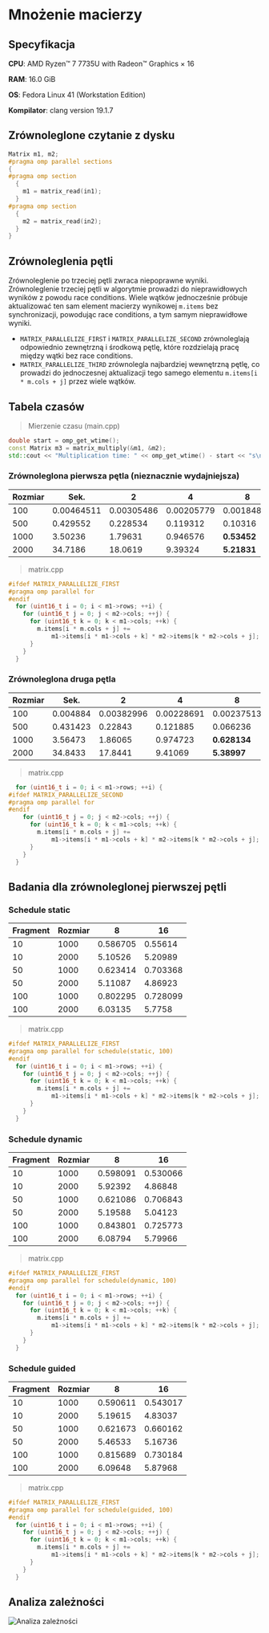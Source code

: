 # Mnożenie macierzy

## Specyfikacja

**CPU**: AMD Ryzen™ 7 7735U with Radeon™ Graphics × 16

**RAM**: 16.0 GiB

**OS**: Fedora Linux 41 (Workstation Edition)

**Kompilator**: clang version 19.1.7

## Zrównoleglone czytanie z dysku

```cpp
Matrix m1, m2;
#pragma omp parallel sections
{
#pragma omp section
  {
    m1 = matrix_read(in1);
  }
#pragma omp section
  {
    m2 = matrix_read(in2);
  }
}
```

## Zrównoleglenia pętli

Zrównoleglenie po trzeciej pętli zwraca niepoprawne wyniki.
Zrównoleglenie trzeciej pętli w algorytmie prowadzi do nieprawidłowych wyników
z powodu race conditions. Wiele wątków jednocześnie próbuje aktualizować ten sam
element macierzy wynikowej `m.items` bez synchronizacji,
powodując race conditions, a tym samym nieprawidłowe wyniki.

- `MATRIX_PARALLELIZE_FIRST` i `MATRIX_PARALLELIZE_SECOND` zrównoleglają
odpowiednio zewnętrzną i środkową pętlę,
które rozdzielają pracę między wątki bez race conditions.
- `MATRIX_PARALLELIZE_THIRD` zrównolegla najbardziej wewnętrzną pętlę,
co prowadzi do jednoczesnej aktualizacji tego samego elementu
`m.items[i * m.cols + j]` przez wiele wątków.

## Tabela czasów

> Mierzenie czasu (main.cpp)

```cpp
double start = omp_get_wtime();
const Matrix m3 = matrix_multiply(&m1, &m2);
std::cout << "Multiplication time: " << omp_get_wtime() - start << "s\n";
```

### Zrównoleglona pierwsza pętla (nieznacznie wydajniejsza)

| Rozmiar | Sek.       | 2          | 4          | 8           | 16           |
| ------- | ---------- | ---------- | ---------- | ----------- | ------------ |
| 100     | 0.00464511 | 0.00305486 | 0.00205779 | 0.00184894  | 0.00247097   |
| 500     | 0.429552   | 0.228534   | 0.119312   | 0.10316     | 0.0613549    |
| 1000    | 3.50236    | 1.79631    | 0.946576   | **0.53452** | **0.523507** |
| 2000    | 34.7186    | 18.0619    | 9.39324    | **5.21831** | **4.90127**  |

> matrix.cpp

```cpp
#ifdef MATRIX_PARALLELIZE_FIRST
#pragma omp parallel for
#endif
  for (uint16_t i = 0; i < m1->rows; ++i) {
    for (uint16_t j = 0; j < m2->cols; ++j) {
      for (uint16_t k = 0; k < m1->cols; ++k) {
        m.items[i * m.cols + j] +=
            m1->items[i * m1->cols + k] * m2->items[k * m2->cols + j];
      }
    }
  }
```

### Zrównoleglona druga pętla

| Rozmiar | Sek.       | 2          | 4          | 8            | 16           |
| ------- | ---------- | ---------- | ---------- | ------------ | ------------ |
| 100     | 0.004884   | 0.00382996 | 0.00228691 | 0.00237513   | 0.00300694   |
| 500     | 0.431423   | 0.22843    | 0.121885   | 0.066236     | 0.115295     |
| 1000    | 3.56473    | 1.86065    | 0.974723   | **0.628134** | **0.656047** |
| 2000    | 34.8433    | 17.8441    | 9.41069    | **5.38997**  | **6.14923**  |

> matrix.cpp

```cpp
  for (uint16_t i = 0; i < m1->rows; ++i) {
#ifdef MATRIX_PARALLELIZE_SECOND
#pragma omp parallel for
#endif
    for (uint16_t j = 0; j < m2->cols; ++j) {
      for (uint16_t k = 0; k < m1->cols; ++k) {
        m.items[i * m.cols + j] +=
            m1->items[i * m1->cols + k] * m2->items[k * m2->cols + j];
      }
    }
  }
```

## Badania dla zrównoleglonej pierwszej pętli

### Schedule static

| Fragment | Rozmiar | 8        | 16       |
| -------- | ------- | -------- | -------- |
| 10       | 1000    | 0.586705 | 0.55614  |
| 10       | 2000    | 5.10526  | 5.20989  |
| 50       | 1000    | 0.623414 | 0.703368 |
| 50       | 2000    | 5.11087  | 4.86923  |
| 100      | 1000    | 0.802295 | 0.728099 |
| 100      | 2000    | 6.03135  | 5.7758   |

> matrix.cpp

```cpp
#ifdef MATRIX_PARALLELIZE_FIRST
#pragma omp parallel for schedule(static, 100)
#endif
  for (uint16_t i = 0; i < m1->rows; ++i) {
    for (uint16_t j = 0; j < m2->cols; ++j) {
      for (uint16_t k = 0; k < m1->cols; ++k) {
        m.items[i * m.cols + j] +=
            m1->items[i * m1->cols + k] * m2->items[k * m2->cols + j];
      }
    }
  }
```

### Schedule dynamic

| Fragment | Rozmiar | 8        | 16       |
| -------- | ------- | -------- | -------- |
| 10       | 1000    | 0.598091 | 0.530066 |
| 10       | 2000    | 5.92392  | 4.86848  |
| 50       | 1000    | 0.621086 | 0.706843 |
| 50       | 2000    | 5.19588  | 5.04123  |
| 100      | 1000    | 0.843801 | 0.725773 |
| 100      | 2000    | 6.08794  | 5.79966  |

> matrix.cpp

```cpp
#ifdef MATRIX_PARALLELIZE_FIRST
#pragma omp parallel for schedule(dynamic, 100)
#endif
  for (uint16_t i = 0; i < m1->rows; ++i) {
    for (uint16_t j = 0; j < m2->cols; ++j) {
      for (uint16_t k = 0; k < m1->cols; ++k) {
        m.items[i * m.cols + j] +=
            m1->items[i * m1->cols + k] * m2->items[k * m2->cols + j];
      }
    }
  }
```

### Schedule guided

| Fragment | Rozmiar | 8        | 16       |
| -------- | ------- | -------- | -------- |
| 10       | 1000    | 0.590611 | 0.543017 |
| 10       | 2000    | 5.19615  | 4.83037  |
| 50       | 1000    | 0.621673 | 0.660162 |
| 50       | 2000    | 5.46533  | 5.16736  |
| 100      | 1000    | 0.815689 | 0.730184 |
| 100      | 2000    | 6.09648  | 5.87968  |

> matrix.cpp

```cpp
#ifdef MATRIX_PARALLELIZE_FIRST
#pragma omp parallel for schedule(guided, 100)
#endif
  for (uint16_t i = 0; i < m1->rows; ++i) {
    for (uint16_t j = 0; j < m2->cols; ++j) {
      for (uint16_t k = 0; k < m1->cols; ++k) {
        m.items[i * m.cols + j] +=
            m1->items[i * m1->cols + k] * m2->items[k * m2->cols + j];
      }
    }
  }
```

## Analiza zależności

![Analiza zależności](./zaleznosci.png)
